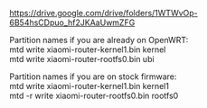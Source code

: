 https://drive.google.com/drive/folders/1WTWvOp-6B54hsCDpuo_hf2JKAaUwmZFG

Partition names if you are already on OpenWRT:  
mtd write xiaomi-router-kernel1.bin kernel  
mtd write xiaomi-router-rootfs0.bin ubi  

Partition names if you are on stock firmware:  
mtd write xiaomi-router-kernel1.bin kernel1  
mtd -r write xiaomi-router-rootfs0.bin rootfs0  
